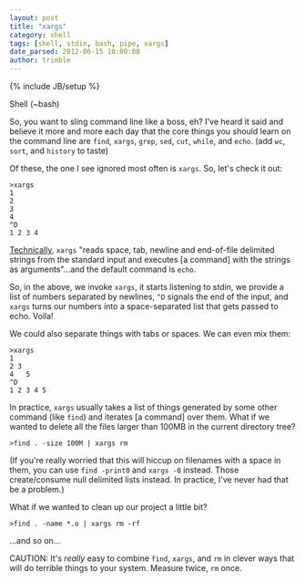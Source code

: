 ```yaml
---
layout: post
title: "xargs"
category: shell
tags: [shell, stdin, bash, pipe, xargs]
date_parsed: 2012-06-15 10:00:00
author: trimble
---
```

{% include JB/setup %}

Shell (~bash)

So, you want to sling command line like a boss, eh? I've heard it said and believe it more and more each day that the core things you should learn on the command line are `find`, `xargs`, `grep`, `sed`, `cut`, `while`, and `echo`. (add `wc`, `sort`, and `history` to taste)

Of these, the one I see ignored most often is `xargs`. So, let's check it out:

    >xargs
    1
    2
    3
    4
    ^D
    1 2 3 4
	
[Technically](http://unixhelp.ed.ac.uk/CGI/man-cgi?xargs), `xargs` "reads space, tab, newline and end-of-file delimited strings from the standard input and executes [a command] with the strings as arguments"...and the default command is `echo`.

So, in the above, we invoke `xargs`, it starts listening to stdin, we provide a list of numbers separated by newlines, `^D` signals the end of the input, and `xargs` turns our numbers into a space-separated list that gets passed to echo. Voila!

We could also separate things with tabs or spaces. We can even mix them:

    >xargs
    1
    2 3
    4	5
    ^D
    1 2 3 4 5

In practice, `xargs` usually takes a list of things generated by some other command (like `find`) and iterates [a command] over them. What if we wanted to delete all the files larger than 100MB in the current directory tree?

    >find . -size 100M | xargs rm

(If you're really worried that this will hiccup on filenames with a space in them, you can use `find -print0` and `xargs -0` instead. Those create/consume null delimited lists instead. In practice, I've never had that be a problem.)

What if we wanted to clean up our project a little bit?

    >find . -name *.o | xargs rm -rf

...and so on...

CAUTION: It's _really_ easy to combine `find`, `xargs`, and `rm` in clever ways that will do terrible things to your system. Measure twice, `rm` once.